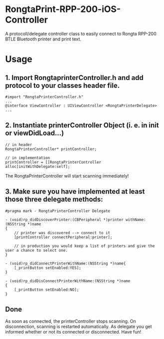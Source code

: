 # RongtaPrint-RPP-200-iOS-Controller
A protocoll/delegate controller class to easily connect to Rongta RPP-200 BTLE Bluetooth printer and print text.

# Usage

## 1. Import RongtaprinterController.h and add protocol to your classes header file.

```
#import "RongtaPrinterController.h"
...
@interface ViewController : UIViewController <RongtaPrinterDelegate>
...
```

## 2. Instantiate printerController Object (i. e. in init or viewDidLoad...)

```
// in header
RongtaPrinterController* printController;

// in implementation
printController = [[RongtaPrinterController alloc]initWithDelegate:self];
```

The RongtaPrinterController will start scanning immediately!

## 3. Make sure you have implemented at least those three delegate methods:

```
#pragma mark - RongtaPrinterController Delegate

- (void)rp_didDiscoverPrinter:(CBPeripheral *)printer withName:(NSString *)name
{    
    // printer was discovered --> connect to it
    [printController connectPeripheral:printer];
    
    // in production you would keep a list of printers and give the user a chance to select one.
}

- (void)rp_didConnectPrinterWithName:(NSString *)name{
    [_printButton setEnabled:YES];
}

- (void)rp_didDisConnectPrinterWithName:(NSString *)name
{
    [_printButton setEnabled:NO];
}
```


## Done

As soon as connected, the printerController stops scanning. On disconnection, scanning is restarted automatically. As delegate you get informed whether or not its connected or disconnected.
Have fun!